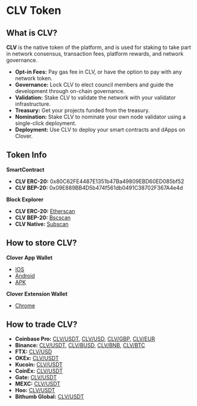 # CLV Token

## What is CLV?

**CLV** is the native token of the platform, and is used for staking to take part in network consensus, transaction fees, platform rewards, and network governance.

* **Opt-in Fees:** Pay gas fee in CLV, or have the option to pay with any network token.
* **Governance:** Lock CLV to elect council members and guide the development through on-chain governance.
* **Validation:** Stake CLV to validate the network with your validator infrastructure.
* **Treasury:** Get your projects funded from the treasury.
* **Nomination:** Stake CLV to nominate your own node validator using a single-click deployment.
* **Deployment:** Use CLV to deploy your smart contracts and dApps on Clover.

## Token Info

**SmartContract**

* **CLV ERC-20:** 0x80C62FE4487E1351b47Ba49809EBD60ED085bf52
* **CLV BEP-20:** 0x09E889BB4D5b474f561db0491C38702F367A4e4d

**Block Explorer**

* **CLV ERC-20:** [Etherscan](https://etherscan.io/token/0x80C62FE4487E1351b47Ba49809EBD60ED085bf52)
* **CLV BEP-20:** [Bscscan](https://bscscan.com/token/0x09E889BB4D5b474f561db0491C38702F367A4e4d)
* **CLV Native:** [Subscan](https://clover.subscan.io/)

## How to store CLV?

**Clover App Wallet**

* [IOS](https://apps.apple.com/us/app/clover-wallet/id1570072858)
* [Android](https://play.google.com/store/apps/details?id=com.clover.wallet&hl=zh&gl=US)
* [APK](https://github.com/clover-network/clover-multichain-mobile-wallet-release/releases/latest/download/clover.apk)

**Clover Extension Wallet**

* [Chrome](https://chrome.google.com/webstore/detail/clover-wallet/nhnkbkgjikgcigadomkphalanndcapjk)

## How to trade CLV?

* **Coinbase Pro:** [CLV/USDT](https://pro.coinbase.com/trade/CLV-USDT), [CLV/USD](https://pro.coinbase.com/trade/CLV-USD), [CLV/GBP](https://pro.coinbase.com/trade/CLV-GBP), [CLV/EUR](https://pro.coinbase.com/trade/CLV-EUR)
* **Binance:** [CLV/USDT](https://www.binance.com/en/trade/CLV_USDT), [CLV/BUSD](https://www.binance.com/en/trade/CLV_BUSD), [CLV/BNB](https://www.binance.com/en/trade/CLV_BNB), [CLV/BTC](https://www.binance.com/en/trade/CLV_BTC)
* **FTX:** [CLV/USD](https://ftx.com/trade/CLV/USD)
* **OKEx:** [CLV/USDT](https://www.okex.com/trade-spot/clv-usdt)
* **Kucoin:** [CLV/USDT](https://trade.kucoin.com/CLV-USDT)
* **CoinEx:** [CLV/USDT](https://www.coinex.com/exchange/CLV-USDT)
* **Gate:** [CLV/USDT](https://www.gate.io/trade/CLV_USDT)
* **MEXC:** [CLV/USDT](https://www.mexc.com/zh-CN/exchange/CLV_USDT)
* **Hoo:** [CLV/USDT](https://hoo.com/innovation/clv-usdt)
* **Bithumb Global:** [CLV/USDT](https://www.bithumb.pro/en-us/spot/trade?q=CLV-USDT) 

